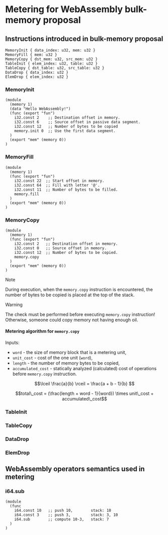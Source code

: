 # Metering for WebAssembly bulk-memory proposal

## Instructions introduced in bulk-memory proposal

```text
MemoryInit { data_index: u32, mem: u32 }
MemoryFill { mem: u32 }
MemoryCopy { dst_mem: u32, src_mem: u32 }
TableInit { elem_index: u32, table: u32 }
TableCopy { dst_table: u32, src_table: u32 }
DataDrop { data_index: u32 }
ElemDrop { elem_index: u32 }
```

### MemoryInit

```webassembly
(module
  (memory 1)
  (data "Hello WebAssembly!")
  (func (export "fun")
    i32.const 2    ;; Destination offset in memory.
    i32.const 6    ;; Source offset in passive data segment.
    i32.const 12   ;; Number of bytes to be copied
    memory.init 0  ;; Use the first data segment.
  )
  (export "mem" (memory 0))
)
```

### MemoryFill

```webassembly
(module
  (memory 1)
  (func (export "fun")
    i32.const 22  ;; Start offset in memory.
    i32.const 64  ;; Fill with letter '@'.
    i32.const 11  ;; Number of bytes to be filled.
    memory.fill
  )
  (export "mem" (memory 0))
)
```

### MemoryCopy

```webassembly
(module
  (memory 1)
  (func (export "fun")
    i32.const 2   ;; Destination offset in memory.
    i32.const 0   ;; Source offset in memory.
    i32.const 12  ;; Number of bytes to be copied.
    memory.copy
  )
  (export "mem" (memory 0))
)
```

> [!NOTE]  
> During execution, when the `memory.copy` instruction is encountered,
> the number of bytes to be copied is placed at the top of the stack. 

> [!WARNING]  
> The check must be performed before executing `memory.copy` instruction!
> Otherwise, someone could copy memory not having enough oil. 

#### Metering algorithm for `memory.copy`

Inputs:

- `word` - the size of memory block that is a metering unit,
- `unit_cost` - cost of the one unit (`word`),
- `length` - the number of memory bytes to be copied,
- `accumulated_cost` - statically analyzed (calculated) cost of operations before `memory.copy` instruction.

```math
\lceil \frac{a}{b} \rceil = \frac{a + b - 1}{b} 
```

```math
total\_cost = (\frac{length + word - 1}{word}) \times unit\_cost + accumulated\_cost
```

### TableInit

### TableCopy

### DataDrop

### ElemDrop

## WebAssembly operators semantics used in metering

### i64.sub

```webassembly
(module
  (func
    i64.const 10   ;; push 10,        stack: 10
    i64.const 3    ;; push 3,         stack: 3, 10 
    i64.sub        ;; compute 10-3,   stack: 7 
  )
)
```
